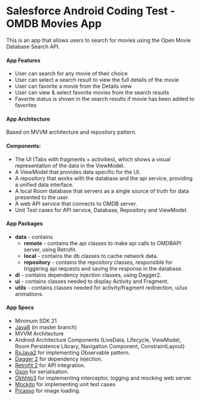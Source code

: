 # Salesforce Android Coding Test - OMDB Movies App
This is an app that allows users to search for movies using the Open Movie Database Search API.

#### App Features
* User can search for any movie of their choice
* User can select a search result to view the full details of the movie
* User can favorite a movie from the Details view
* User can view & select favorite movies from the search results
* Favorite status is shown in the search results if movie has been added to favorites

#### App Architecture 
Based on MVVM architecture and repository pattern.
 
#### Components:

* The UI (Tabs with fragments + activities), which shows a visual representation of the data in the ViewModel.
* A ViewModel that provides data specific for the UI.
* A repository that works with the database and the api service, providing a unified data interface.
* A local Room database that servers as a single source of truth for data presented to the user. 
* A web API service that connects to OMDB server.
* Unit Test cases for API service, Database, Repository and ViewModel.


#### App Packages
* <b>data</b> - contains 
    * <b>remote</b> - contains the api classes to make api calls to OMDBAPI server, using Retrofit. 
    * <b>local</b> - contains the db classes to cache network data.
    * <b>repository</b> - contains the repository classes, responsible for triggering api requests and saving the response in the database.
* <b>di</b> - contains dependency injection classes, using Dagger2.   
* <b>ui</b> - contains classes needed to display Activity and Fragment.
* <b>utils</b> - contains classes needed for activity/fragment redirection, ui/ux animations.


#### App Specs
* Minimum SDK 21
* [Java8](https://java.com/en/download/faq/java8.xml) (in master branch)
* MVVM Architecture
* Android Architecture Components (LiveData, Lifecycle, ViewModel, Room Persistence Library, Navigation Component, ConstraintLayout)
* [RxJava2](https://github.com/ReactiveX/RxJava) for implementing Observable pattern.
* [Dagger 2](https://google.github.io/dagger/) for dependency injection.
* [Retrofit 2](https://square.github.io/retrofit/) for API integration.
* [Gson](https://github.com/google/gson) for serialisation.
* [Okhhtp3](https://github.com/square/okhttp) for implementing interceptor, logging and mocking web server.
* [Mockito](https://site.mockito.org/) for implementing unit test cases
* [Picasso](http://square.github.io/picasso/) for image loading.